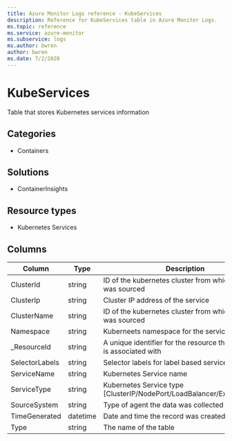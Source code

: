 ```yaml
---
title: Azure Monitor Logs reference - KubeServices
description: Reference for KubeServices table in Azure Monitor Logs.
ms.topic: reference
ms.service: azure-monitor
ms.subservice: logs
ms.author: bwren
author: bwren
ms.date: 7/2/2020
---
```


# KubeServices

 Table that stores Kubernetes services information 

## Categories

- Containers
## Solutions

- ContainerInsights
## Resource types

- Kubernetes Services




## Columns

|Column|Type|Description|
|---|---|---|
|ClusterId|string|ID of the kubernetes cluster from which the event was sourced|
|ClusterIp|string|Cluster IP address of the service|
|ClusterName|string|ID of the kubernetes cluster from which the event was sourced|
|Namespace|string|Kuberneets namespace for the service|
|_ResourceId|string|A unique identifier for the resource that the record is associated with|
|SelectorLabels|string|Selector labels for label based services|
|ServiceName|string|Kubernetes Service name|
|ServiceType|string|Kubernetes Service type [ClusterIP/NodePort/LoadBalancer/ExternalName]|
|SourceSystem|string|Type of agent the data was collected from. |
|TimeGenerated|datetime|Date and time the record was created.|
|Type|string|The name of the table|
